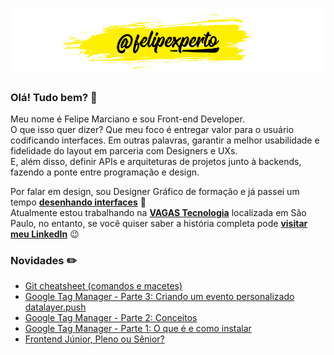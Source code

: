 ![felipexperto-logo](https://github.com/felipexperto/felipexperto/blob/master/github-felipexperto-logo.png?raw=true)

### Olá! Tudo bem? 👋

Meu nome é Felipe Marciano e sou Front-end Developer.  
O que isso quer dizer? Que meu foco é entregar valor para o usuário codificando interfaces. 
Em outras palavras, garantir a melhor usabilidade e fidelidade do layout em parceria com Designers e UXs.  
E, além disso, definir APIs e arquiteturas de projetos junto à backends, fazendo a ponte entre programação e design.

Por falar em design, sou Designer Gráfico de formação e já passei um tempo **[desenhando interfaces](https://www.behance.net/felipexperto/)** 👀  
Atualmente estou trabalhando na **[VAGAS Tecnologia](https://vagas.com.br)** localizada em São Paulo, no entanto, se você quiser saber a história completa pode **[visitar meu LinkedIn](https://www.linkedin.com/in/felipexperto/)** 😉

### Novidades ✏️
<!-- BLOG:START -->
- [Git cheatsheet (comandos e macetes)](https://www.fx.dev.br/git-cheatsheet/)
- [Google Tag Manager - Parte 3: Criando um evento personalizado datalayer.push](https://www.fx.dev.br/gtm-parte-3-criando-evento-personalizado-datalayer-push/)
- [Google Tag Manager - Parte 2: Conceitos](https://www.fx.dev.br/gtm-parte-2-conceitos/)
- [Google Tag Manager - Parte 1: O que é e como instalar](https://www.fx.dev.br/gtm-parte-1-o-que-e-como-instalar/)
- [Frontend Júnior, Pleno ou Sênior?](https://www.fx.dev.br/frontend-junior-pleno-senior/)
<!-- BLOG:END -->

<!--
**felipexperto/felipexperto** is a ✨ _special_ ✨ repository because its `README.md` (this file) appears on your GitHub profile.

Here are some ideas to get you started:

- 🔭 I’m currently working on ...
- 🌱 I’m currently learning ...
- 👯 I’m looking to collaborate on ...
- 🤔 I’m looking for help with ...
- 💬 Ask me about ...
- 📫 How to reach me: ...
- 😄 Pronouns: ...
- ⚡ Fun fact: ...
-->
